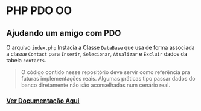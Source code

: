 # PHP PDO OO
## Ajudando um amigo com PDO

O arquivo `index.php`
Instacia a Classe `DataBase` que usa de forma associada a classe `Contact`
para `Inserir`, `Selecionar`, `Atualizar` e `Excluir` dados da tabela `contacts`.

> O código contido nesse repositório deve servir como referência pra futuras implementações reais. Algumas práticas tipo passar dados do banco diretamente não são aconselhadas num cenário real. 

 ### [Ver Documentação Aqui](docs/README.md)